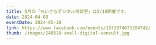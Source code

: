 ```yaml
---
title: 5月の「ちいさなデジタル相談室」は5/10開催です。
date: 2024-04-09
eventDate: 2024-05-10
link: https://www.facebook.com/events/1573974673384742/
thumb: /images/240510-small-digital-consult.jpg
---
```

